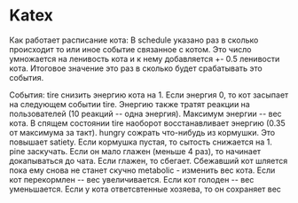 # Katex

Как работает расписание кота:
В schedule указано раз в сколько происходит то или иное событие связанное с котом. Это число умножается на ленивость кота и к нему добавляется +- 0.5 ленивости кота. Итоговое значение это раз в сколько будет срабатывать это события.

События:
tire снизить энергию кота на 1. Если энергия 0, то кот засыпает на следующем событии tire. Энергию также тратят реакции на пользователей (10 реакций -- одна энергия). Максимум энергии -- вес кота. В спящем состоянии tire наоборот восстанавливает энергию (0.35 от максимума за такт).
hungry сожрать что-нибудь из кормушки. Это повышает satiety. Если кормушка пустая, то сытость снижается на 1.
pine заскучать. Если он мало глажен (меньше 4 раз), то начинает докапываться до чата. Если глажен, то сбегает. Сбежавший кот шляется пока ему снова не станет скучно
metabolic - изменить вес кота. Если кот перекормлен -- вес увеличивается. Если кот голоден -- вес уменьшается. Если у кота ответсвтенные хозяева, то он сохраняет вес
